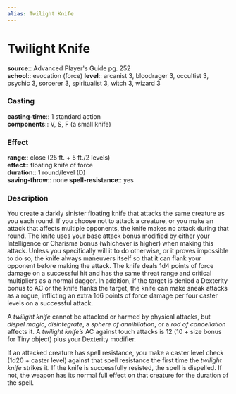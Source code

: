 ```yaml
---
alias: Twilight Knife
---
```


# Twilight Knife 

**source**:: Advanced Player's Guide pg. 252  
**school**:: evocation (force)
**level**:: arcanist 3, bloodrager 3, occultist 3, psychic 3, sorcerer 3, spiritualist 3, witch 3, wizard 3

### Casting 

**casting-time**:: 1 standard action  
**components**:: V, S, F (a small knife)

### Effect 

**range**:: close (25 ft. + 5 ft./2 levels)  
**effect**:: floating knife of force  
**duration**:: 1 round/level (D)  
**saving-throw**:: none
**spell-resistance**:: yes

### Description 

You create a darkly sinister floating knife that attacks the same creature as you each round. If you choose not to attack a creature, or you make an attack that affects multiple opponents, the knife makes no attack during that round. The knife uses your base attack bonus modified by either your Intelligence or Charisma bonus (whichever is higher) when making this attack. Unless you specifically will it to do otherwise, or it proves impossible to do so, the knife always maneuvers itself so that it can flank your opponent before making the attack. The knife deals 1d4 points of force damage on a successful hit and has the same threat range and critical multipliers as a normal dagger. In addition, if the target is denied a Dexterity bonus to AC or the knife flanks the target, the knife can make sneak attacks as a rogue, inflicting an extra 1d6 points of force damage per four caster levels on a successful attack.  
  
A *twilight knife* cannot be attacked or harmed by physical attacks, but *dispel magic*, *disintegrate*, a *sphere of annihilation*, or a *rod of cancellation* affects it. A *twilight knife’s* AC against touch attacks is 12 (10 + size bonus for Tiny object) plus your Dexterity modifier.  
  
If an attacked creature has spell resistance, you make a caster level check (1d20 + caster level) against that spell resistance the first time the *twilight knife* strikes it. If the knife is successfully resisted, the spell is dispelled. If not, the weapon has its normal full effect on that creature for the duration of the spell.
